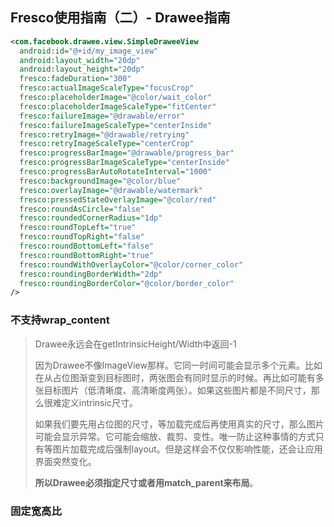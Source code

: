 ## Fresco使用指南（二）- Drawee指南

```xml
<com.facebook.drawee.view.SimpleDraweeView
  android:id="@+id/my_image_view"
  android:layout_width="20dp"
  android:layout_height="20dp"
  fresco:fadeDuration="300"
  fresco:actualImageScaleType="focusCrop"
  fresco:placeholderImage="@color/wait_color"
  fresco:placeholderImageScaleType="fitCenter"
  fresco:failureImage="@drawable/error"
  fresco:failureImageScaleType="centerInside"
  fresco:retryImage="@drawable/retrying"
  fresco:retryImageScaleType="centerCrop"
  fresco:progressBarImage="@drawable/progress_bar"
  fresco:progressBarImageScaleType="centerInside"
  fresco:progressBarAutoRotateInterval="1000"
  fresco:backgroundImage="@color/blue"
  fresco:overlayImage="@drawable/watermark"
  fresco:pressedStateOverlayImage="@color/red"
  fresco:roundAsCircle="false"
  fresco:roundedCornerRadius="1dp"
  fresco:roundTopLeft="true"
  fresco:roundTopRight="false"
  fresco:roundBottomLeft="false"
  fresco:roundBottomRight="true"
  fresco:roundWithOverlayColor="@color/corner_color"
  fresco:roundingBorderWidth="2dp"
  fresco:roundingBorderColor="@color/border_color"
/>
```

### 不支持wrap_content

> Drawee永远会在getIntrinsicHeight/Width中返回-1
>
> 因为Drawee不像ImageView那样。它同一时间可能会显示多个元素。比如在从占位图渐变到目标图时，两张图会有同时显示的时候。再比如可能有多张目标图片（低清晰度、高清晰度两张）。如果这些图片都是不同尺寸，那么很难定义intrinsic尺寸。
>
> 如果我们要先用占位图的尺寸，等加载完成后再使用真实的尺寸，那么图片可能会显示异常。它可能会缩放、裁剪、变性。唯一防止这种事情的方式只有等图片加载完成后强制layout。但是这样会不仅仅影响性能，还会让应用界面突然变化。
>
> **所以Drawee必须指定尺寸或者用match_parent来布局**。

### 固定宽高比

